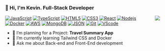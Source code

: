 ### 👋 Hi, I'm Kevin. Full-Stack Developer


  <img align="right" src="https://github-readme-stats.vercel.app/api/top-langs/?username=kevinvegah&layout=compact" />

[![JavaScript](https://img.shields.io/badge/-JavaScript-black?style=flat&logo=javascript)](https://github.com/kevinvegah)
[![TypeScript](https://img.shields.io/badge/-TypeScript-black?style=flat&logo=typescript)](https://github.com/kevinvegah)
[![HTML5](https://img.shields.io/badge/-HTML5-E34F26?style=flat&logo=html5&logoColor=white)](https://github.com/kevinvegah)
[![CSS3](https://img.shields.io/badge/-CSS3-1572B6?style=flat&logo=css3)](https://github.com/kevinvegah)
[![React](https://img.shields.io/badge/-React-black?style=flat&logo=react)](https://github.com/kevinvegah)
[![Nodejs](https://img.shields.io/badge/-Nodejs-green?style=flat&logo=Node.js)](https://github.com/kevinvegah)  
[![Docker](https://img.shields.io/badge/-Docker-black?style=flat&logo=docker)](https://github.com/kevinvegah)
[![AWS](https://img.shields.io/badge/-AWS-orange?style=flat&logo=amazon&logoColor=white)](https://github.com/kevinvegah) 
[![MongoDB](https://img.shields.io/badge/-MongoDB-4DB33D?style=flat&logo=mongodb&logoColor=FFFFFF)](https://github.com/kevinvegah)
[![JSON](https://img.shields.io/badge/-json-02569B?style=flat&logo=json)](https://github.com/kevinvegah) 
[![Git](http://img.shields.io/badge/-Git-F1502F?style=flat&logo=git&logoColor=FFFFFF)](https://github.com/kevinvegah)
[![VScode](http://img.shields.io/badge/-VS%20Code-007ACC?style=flat&logo=visual%20studio%20code&logoColor=white)](https://github.com/kevinvegah) 


- 🔭 I’m planning for a Project: **Travel Summary App**
- 🌱 I’m currently learning Tailwind CSS and Docker
- 💬 Ask me about Back-end and Front-End development



<!--
**kevinvegah/kevinvegah** is a ✨ _special_ ✨ repository because its `README.md` (this file) appears on your GitHub profile.

Here are some ideas to get you started:

- 🔭 I’m currently working on ...
- 🌱 I’m currently learning ...
- 👯 I’m looking to collaborate on ...
- 🤔 I’m looking for help with ...
- 💬 Ask me about ...
- 📫 How to reach me: ...
- 😄 Pronouns: ...
- ⚡ Fun fact: ...
-->
